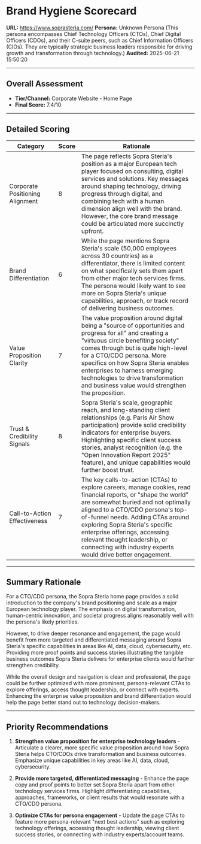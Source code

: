 # Brand Hygiene Scorecard

**URL:** https://www.soprasteria.com/
**Persona:** Unknown Persona (This persona encompasses Chief Technology Officers (CTOs), Chief Digital Officers (CDOs), and their C-suite peers, such as Chief Information Officers (CIOs). They are typically strategic business leaders responsible for driving growth and transformation through technology.)
**Audited:** 2025-06-21 15:50:20

---

## Overall Assessment

- **Tier/Channel:** Corporate Website - Home Page 
- **Final Score:** 7.4/10

---

## Detailed Scoring

| Category | Score | Rationale |
| -------- | ----- | --------- |
| Corporate Positioning Alignment | 8 | The page reflects Sopra Steria's position as a major European tech player focused on consulting, digital services and solutions. Key messages around shaping technology, driving progress through digital, and combining tech with a human dimension align well with the brand. However, the core brand message could be articulated more succinctly upfront. |
| Brand Differentiation | 6 | While the page mentions Sopra Steria's scale (50,000 employees across 30 countries) as a differentiator, there is limited content on what specifically sets them apart from other major tech services firms. The persona would likely want to see more on Sopra Steria's unique capabilities, approach, or track record of delivering business outcomes. |
| Value Proposition Clarity | 7 | The value proposition around digital being a "source of opportunities and progress for all" and creating a "virtuous circle benefiting society" comes through but is quite high-level for a CTO/CDO persona. More specifics on how Sopra Steria enables enterprises to harness emerging technologies to drive transformation and business value would strengthen the proposition. |
| Trust & Credibility Signals | 8 | Sopra Steria's scale, geographic reach, and long-standing client relationships (e.g. Paris Air Show participation) provide solid credibility indicators for enterprise buyers. Highlighting specific client success stories, analyst recognition (e.g. the "Open Innovation Report 2025" feature), and unique capabilities would further boost trust. |
| Call-to-Action Effectiveness | 7 | The key calls-to-action (CTAs) to explore careers, manage cookies, read financial reports, or "shape the world" are somewhat buried and not optimally aligned to a CTO/CDO persona's top-of-funnel needs. Adding CTAs around exploring Sopra Steria's specific enterprise offerings, accessing relevant thought leadership, or connecting with industry experts would drive better engagement. |

---

## Summary Rationale

For a CTO/CDO persona, the Sopra Steria home page provides a solid introduction to the company's brand positioning and scale as a major European technology player. The emphasis on digital transformation, human-centric innovation, and societal progress aligns reasonably well with the persona's likely priorities. 

However, to drive deeper resonance and engagement, the page would benefit from more targeted and differentiated messaging around Sopra Steria's specific capabilities in areas like AI, data, cloud, cybersecurity, etc. Providing more proof points and success stories illustrating the tangible business outcomes Sopra Steria delivers for enterprise clients would further strengthen credibility.

While the overall design and navigation is clean and professional, the page could be further optimized with more prominent, persona-relevant CTAs to explore offerings, access thought leadership, or connect with experts. Enhancing the enterprise value proposition and brand differentiation would help the page better stand out to technology decision-makers.

---

## Priority Recommendations

1. **Strengthen value proposition for enterprise technology leaders** - Articulate a clearer, more specific value proposition around how Sopra Steria helps CTO/CDOs drive transformation and business outcomes. Emphasize unique capabilities in key areas like AI, data, cloud, cybersecurity.

2. **Provide more targeted, differentiated messaging** - Enhance the page copy and proof points to better set Sopra Steria apart from other technology services firms. Highlight differentiating capabilities, approaches, frameworks, or client results that would resonate with a CTO/CDO persona.

3. **Optimize CTAs for persona engagement** - Update the page CTAs to feature more persona-relevant "next best actions" such as exploring technology offerings, accessing thought leadership, viewing client success stories, or connecting with industry experts/account teams.